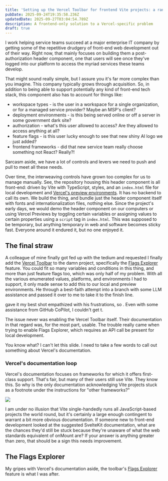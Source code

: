 ```yaml
---
title: 'Setting up the Vercel Toolbar for frontend Vite projects: a rant'
pubDate: 2025-09-24T19:35:58.236Z
updatedDate: 2025-09-27T03:04:54.789Z
description: A frontend-only solution to a Vercel-specific problem
draft: true
---
```


I work helping service teams succeed at a major enterprise IT company by getting some of the repetitive drudgery of front-end web development out of their way. Right now, that mainly focuses on building them a post-authorization header component, one that users will see once they've logged into our platform to access the myriad services these teams develop.

That might sound really simple, but I assure you it's far more complex than you imagine. This company typically grows through acquisition. So, in addition to being able to support potentially any kind of front-end tech stack, this component also has to account for things like:

* workspace types - is the user in a workspace for a single organization, or for a managed service provider? Maybe an MSP's client?
* deployment environments - is this being served online or off a server in some government dark site?
* authorization - what's this user allowed to access? Are they allowed to access anything at all?
* feature flags - is this user lucky enough to see that new shiny AI logo we just added?
* frontend frameworks - did that new service team really choose something not React? Really?!

Sarcasm aside, we have a lot of controls and levers we need to push and pull to meet all these needs.

Over time, the interweaving controls have grown too complex for us to manage manually. See, the repository housing this header component is all front-end: driven by Vite with TypeScript, styles, and an `index.html` file for local development and [Vercel's preview environments](https://vercel.com/docs/deployments/environments#preview-environment-pre-production). It has no backend to call its own. We build the thing, and bundle just the header component itself with fonts and internationalization files, nothing else. Since the project's early days, we would demo the header component on our computers or using Vercel Previews by toggling certain variables or assigning values to certain properties using a `script` tag in `index.html`. This was supposed to be temporary, but anything temporary in web and software becomes sticky fast. Everyone around it endured it, but no one enjoyed it.

## The final straw

A colleague of mine finally got fed up with the tedium and requested I finally add the [Vercel Toolbar](https://vercel.com/docs/vercel-toolbar) to the damn project, specifically the [Flags Explorer](https://vercel.com/docs/feature-flags/flags-explorer) feature. You could fit so many variables and conditions in this thing, and more than just feature flags too, which was only half of my problem. With all the various enumerated values, platforms, and environments I had to support, it only made sense to add this to our local and preview environments. He through a best-faith attempt into a branch with some LLM assistance and passed it over to me to take it to the finish line. 

gave it my best shot empathized with his frustrations, so . Even with some assistance from GitHub CoPilot, I couldn't get t.

The issue never was enabling the Vercel Toolbar itself. Their documentation in that regard was, for the most part, usable. The trouble really came when trying to enable Flags Explorer, which requires an API call be present for local development.

You know what? I can't let this slide. I need to take a few words to call out something about Vercel's documentation.

### Vercel's documentation loop

Vercel's documentation focuses on frameworks for which it offers first-class support. That's fair, but many of their users still use Vite. They know this. So why is the only documentation acknowledging Vite projects stuck as a footnote under the instructions for "other frameworks?"

![](</Screenshot 2025-09-26 at 10.40.47 AM.png>)

I am under no illusion that Vite single-handedly runs all JavaScript-based projects the world round, but it's certainly a large enough contingent to warrant a bit more obvious documentation. If someone new to front-end development looked at the suggested SvelteKit documentation, what are the chances they'd still be stuck because they're unaware of what the web standards equivalent of onMount are? If your answer is anything greater than zero, that should be a sign this needs improvement.

## The Flags Explorer

My gripes with Vercel's documentation aside, the toolbar's [Flags Explorer](https://vercel.com/docs/feature-flags/flags-explorer) feature is what I was after.  
